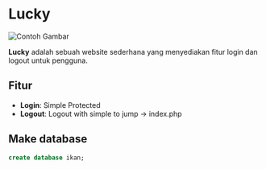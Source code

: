 # Lucky

![Contoh Gambar](https://i.pinimg.com/736x/3f/f4/4b/3ff44b0db0dca1c5ab9efbb3d0d492d2.jpg)


**Lucky** adalah sebuah website sederhana yang menyediakan fitur login dan logout untuk pengguna.

## Fitur

- **Login**: Simple Protected
- **Logout**: Logout with simple to jump -> index.php

## Make database
```sql
create database ikan;



